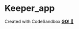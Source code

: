 # Keeper_app
Created with CodeSandbox
<a></a>
  <a href="https://pogqj.csb.app/">
 <strong> GO!</strong> 🚀
  </a>
